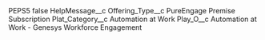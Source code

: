 <?xml version="1.0" encoding="UTF-8"?>
<CustomMetadata xmlns="http://soap.sforce.com/2006/04/metadata" xmlns:xsi="http://www.w3.org/2001/XMLSchema-instance" xmlns:xsd="http://www.w3.org/2001/XMLSchema">
    <label>PEPS5</label>
    <protected>false</protected>
    <values>
        <field>HelpMessage__c</field>
        <value xsi:nil="true"/>
    </values>
    <values>
        <field>Offering_Type__c</field>
        <value xsi:type="xsd:string">PureEngage Premise Subscription</value>
    </values>
    <values>
        <field>Plat_Category__c</field>
        <value xsi:type="xsd:string">Automation at Work</value>
    </values>
    <values>
        <field>Play_O__c</field>
        <value xsi:type="xsd:string">Automation at Work - Genesys Workforce Engagement</value>
    </values>
</CustomMetadata>
